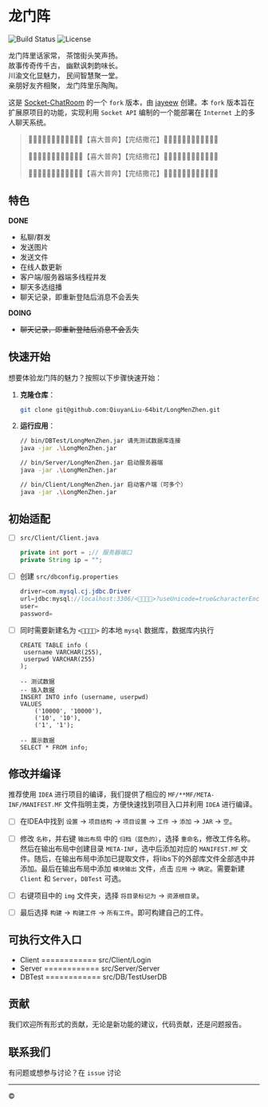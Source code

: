 # 龙门阵

![Build Status](https://img.shields.io/badge/build-passing-brightgreen) ![License](https://img.shields.io/badge/license-MIT-blue)

龙门阵里话家常，  茶馆街头笑声扬。  
故事传奇传千古，  幽默讽刺韵味长。  
川渝文化显魅力，  民间智慧聚一堂。  
亲朋好友齐相聚，  龙门阵里乐陶陶。

这是 [Socket-ChatRoom](https://github.com/jayeew/Socket-ChatRoom) 的一个 `fork` 版本，由 [jayeew](https://github.com/jayeew) 创建。本 `fork` 版本旨在扩展原项目的功能，实现利用 `Socket API` 编制的一个能部署在 `Internet` 上的多人聊天系统。

> 🚀🚀🚀🚀🚀🚀🚀🚀🚀🚀🚀🎉【喜大普奔】【完结撒花】🎉🚀🚀🚀🚀🚀🚀🚀🚀🚀🚀🚀
> 
> 🚀🚀🚀🚀🚀🚀🚀🚀🚀🚀🚀🎉【喜大普奔】【完结撒花】🎉🚀🚀🚀🚀🚀🚀🚀🚀🚀🚀🚀
>
> 🚀🚀🚀🚀🚀🚀🚀🚀🚀🚀🚀🎉【喜大普奔】【完结撒花】🎉🚀🚀🚀🚀🚀🚀🚀🚀🚀🚀🚀

## 特色

**DONE**

- 私聊/群发
- 发送图片
- 发送文件
- 在线人数更新
- 客户端/服务器端多线程并发
- 聊天多选组播
- 聊天记录，即重新登陆后消息不会丢失

**DOING**

- ~~聊天记录，即重新登陆后消息不会丢失~~

## 快速开始

想要体验龙门阵的魅力？按照以下步骤快速开始：

1. **克隆仓库**：

   ```bash
   git clone git@github.com:QiuyanLiu-64bit/LongMenZhen.git
   ```
2. **运行应用**：

   ```bash
   // bin/DBTest/LongMenZhen.jar 请先测试数据库连接
   java -jar .\LongMenZhen.jar

   // bin/Server/LongMenZhen.jar 启动服务器端
   java -jar .\LongMenZhen.jar
   
   // bin/Client/LongMenZhen.jar 启动客户端（可多个）
   java -jar .\LongMenZhen.jar
   ```

## 初始适配

- [ ] `src/Client/Client.java`

    ```java
    private int port = ;// 服务器端口
    private String ip = "";
    ```
- [ ] 创建 `src/dbconfig.properties`

    ```java
    driver=com.mysql.cj.jdbc.Driver
    url=jdbc:mysql://localhost:3306/<👀👀👀👀>?useUnicode=true&characterEncoding=utf-8&useSSL=false
    user=
    password=
    ```
- [ ] 同时需要新建名为 `<👀👀👀👀>` 的本地 `mysql` 数据库，数据库内执行

   ```mysql
   CREATE TABLE info (
    username VARCHAR(255),
    userpwd VARCHAR(255)
   );
   
   -- 测试数据
   -- 插入数据
   INSERT INTO info (username, userpwd)
   VALUES
       ('10000', '10000'),
       ('10', '10'),
       ('1', '1');

   -- 展示数据
   SELECT * FROM info;
   ```

## 修改并编译

推荐使用 `IDEA` 进行项目的编译，我们提供了相应的 `MF/**MF/META-INF/MANIFEST.MF` 文件指明主类，方便快速找到项目入口并利用 `IDEA` 进行编译。

- [ ] 在IDEA中找到 `设置` -> `项目结构` -> `项目设置` -> `工件` -> `添加` -> `JAR` -> `空`。

- [ ] 修改 `名称`，并右键 `输出布局` 中的 `归档（蓝色的）`，选择 `重命名`，修改工件名称。然后在输出布局中创建目录 `META-INF`，选中后添加对应的 `MANIFEST.MF` 文件。随后，在输出布局中添加已提取文件，将libs下的外部库文件全部选中并添加。最后在输出布局中添加 `模块输出` 文件，点击 `应用` -> `确定`。需要新建 `Client` 和 `Server`，`DBTest` 可选。

- [ ] 右键项目中的 `img` 文件夹，选择 `将目录标记为` -> `资源根目录`。

- [ ] 最后选择 `构建` -> `构建工件` -> `所有工件`。即可构建自己的工件。

## 可执行文件入口

- Client   ============   src/Client/Login
- Server   ============   src/Server/Server
- DBTest   ============   src/DB/TestUserDB

## 贡献

我们欢迎所有形式的贡献，无论是新功能的建议，代码贡献，还是问题报告。

## 联系我们

有问题或想参与讨论？在 `issue` 讨论

---

© 
